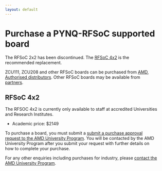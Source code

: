 ```yaml
---
layout: default
---
```


# Purchase a PYNQ-RFSoC supported board

The RFSoC 2x2 has been discontinued. The [RFSoC 4x2](rfsoc_4x2_overview.html) is the recommended replacement.

ZCU111, ZCU208 and other RFSoC boards can be purchased from [AMD](https://www.xilinx.com/products/boards-and-kits/), [Authorised distributors](https://www.xilinx.com/about/contact/locations.html?preSelect=Authorized%20Distributors#authorizedDistributors). Other RFSoC boards may be available from [partners](https://www.xilinx.com/xilinx-partner-program.html). 

## RFSoC 4x2

The RFSOC 4x2 is currently only available to staff at accredited Universities and Research Institutes.

* Academic price: $2149

To purchase a board, you must submit a [submit a purchase approval request to the AMD University Program](https://account.amd.com/en/member/xup/aup_rfsoc_academic_pricing_request.html). You will be contacted by the AMD  University Program after you submit your request with further details on how to complete your purchase.

For any other enquiries including purchases for industry, please [contact the AMD University Program](mailto:xup@amd.com).
